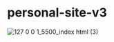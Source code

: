 # personal-site-v3

![127 0 0 1_5500_index html (3)](https://github.com/ManasJhaMJ/personal-site-v3/assets/83183824/173758bb-e955-4a90-b925-7532e4fc01f0)
